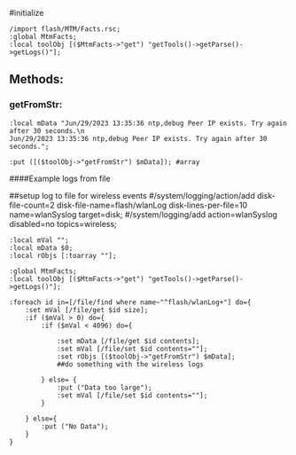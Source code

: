 #initialize

```
/import flash/MTM/Facts.rsc;
:global MtmFacts;
:local toolObj [($MtmFacts->"get") "getTools()->getParse()->getLogs()"];
```

## Methods:

### getFromStr:

```
:local mData "Jun/29/2023 13:35:36 ntp,debug Peer IP exists. Try again after 30 seconds.\n
Jun/29/2023 13:35:36 ntp,debug Peer IP exists. Try again after 30 seconds.";

:put ([($toolObj->"getFromStr") $mData]); #array
```

####Example logs from file

##setup log to file for wireless events
#/system/logging/action/add disk-file-count=2 disk-file-name=flash/wlanLog disk-lines-per-file=10 name=wlanSyslog target=disk;
#/system/logging/add action=wlanSyslog disabled=no topics=wireless;


```
:local mVal "";
:local mData $0;
:local rObjs [:toarray ""];

:global MtmFacts;
:local toolObj [($MtmFacts->"get") "getTools()->getParse()->getLogs()"];

:foreach id in=[/file/find where name~"^flash/wlanLog+"] do={
	:set mVal [/file/get $id size];
	:if ($mVal > 0) do={
		:if ($mVal < 4096) do={
		
			:set mData [/file/get $id contents];
			:set mVal [/file/set $id contents=""];
			:set rObjs [($toolObj->"getFromStr") $mData];
			##do something with the wireless logs
	
		} else= {
			:put ("Data too large");
			:set mVal [/file/set $id contents=""];
		}

	} else={
		:put ("No Data");
	}
}

```